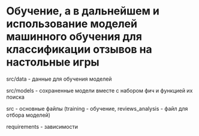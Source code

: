 # Обучение, а в дальнейшем и иcпользование моделей машинного обучения для классификации отзывов на настольные игры

src/data - данные для обучения моделей

src/models - сохраненные модели вместе с набором фич и функцией их поиска

src - основные файлы (training - обучение, reviews_analysis - файл для отбора моделей)

requirements - зависимости
